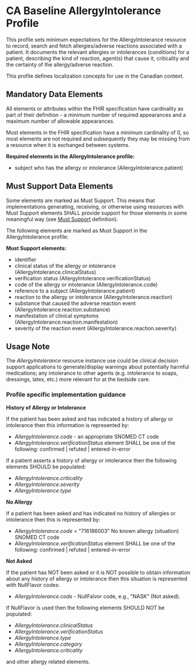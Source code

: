 # CA Baseline AllergyIntolerance Profile
This profile sets minimum expectations for the AllergyIntolerance resource to record, search and fetch allergies/adverse reactions associated with a patient. It documents the relevant allergies or intolerances (conditions) for a patient, describing the kind of reaction, agent(s) that cause it, criticality and the certainty of the allergy/adverse reaction.

This profile defines localization concepts for use in the Canadian context.

## Mandatory Data Elements
All elements or attributes within the FHIR specification have cardinality as part of their definition - a minimum number of required appearances and a maximum number of allowable appearances.

Most elements in the FHIR specification have a minimum cardinality of 0, so most elements are not required and subsequently they may be missing from a resource when it is exchanged between systems.

**Required elements in the AllergyIntolerance profile:**
* subject who has the allergy or intolerance (AllergyIntolerance.patient)

## Must Support Data Elements
Some elements are marked as Must Support. This means that implementations generating, receiving, or otherwise using resources with Must Support elements SHALL provide support for those elements in some meaningful way (see [Must Support](https://build.fhir.org/ig/scratch-fhir-profiles/CA-Core/general-guidance.html#cardinality-and-mustsupport-definitions) definition).

The following elements are marked as Must Support in the AllergyIntolerance profile:

**Must Support elements:**
* identifier
* clinical status of the allergy or intolerance (AllergyIntolerance.clinicalStatus)
* verification status (AllergyIntolerance.verificationStatus)
* code of the allergy or intolerance (AllergyIntolerance.code)
* reference to a subject (AllergyIntolerance.patient)
* reaction to the allergy or intolerance (AllergyIntolerance.reaction)
* substance that caused the adverse reaction event (AllergyIntolerance.reaction.substance)
* manifestation of clinical symptoms (AllergyIntolerance.reaction.manifestation)
* severity of the reaction event (AllergyIntolerance.reaction.severity)

## Usage Note
The _AllergyIntolerance_ resource instance use could be clinical decision support applications to generate/display warnings about potentially harmful medications; any intolerance to other agents (e.g. intolerance to soaps, dressings, latex, etc.) more relevant for at the bedside care.

### Profile specific implementation guidance

**History of Allergy or Intolerance**

If the patient has been asked and has indicated a history of allergy or intolerance then this information is represented by:
* _AllergyIntolerance.code_ - an appropriate SNOMED CT code
* _AllergyIntolerance.verificationStatus_ element SHALL be one of the following: confirmed | refuted | entered-in-error 

If a patient asserts a history of allergy or intolerance then the following elements SHOULD be populated:
* _AllergyIntolerance.criticality_
* _AllergyIntolerance.severity_
* _AllergyIntolerance.type_


**No Allergy**

If a patient has been asked and has indicated no history of allergies or intolerance then this is represented by:
* _AllergyIntolerance.code_ = "716186003" No known allergy (situation) SNOMED CT code
* _AllergyIntolerance.verificationStatus_ element SHALL be one of the following: confirmed | refuted | entered-in-error 


**Not Asked**

If the patient has NOT been asked or it is NOT possible to obtain information about any history of allergy or intolerance then this situation is represented with NullFlavor codes: 
* _AllergyIntolerance.code_ - NullFalvor code, e.g., "NASK" (Not asked).

If NullFlavor is used then the following elements SHOULD NOT be populated: 
* _AllergyIntolerance.clinicalStatus_ 
* _AllergyIntolerance.verificationStatus_ 
* _AllergyIntolerance.type_ 
* _AllergyIntolerance.category_ 
* _AllergyIntolerance.criticality_ 

and other allergy related elements.

